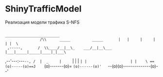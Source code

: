 # ShinyTrafficModel
Реализация модели трафика  S-NFS 

                                                         _________________________   
                    /\\      _____          _____       |   |     |     |    | |  \  
     ,-----,       /  \\____/__|__\_    ___/__|__\___   |___|_____|_____|____|_|___\ 
  ,--'---:---`--, /  |  _     |     `| |      |      `| |                    | |    \
 ==(o)-----(o)==J    `(o)-------(o)=   `(o)------(o)'   `--(o)(o)--------------(o)--'  
`````````````````````````````````````````````````````````````````````````````````````
